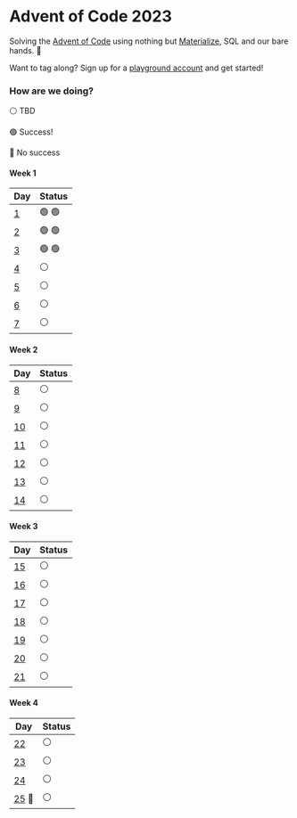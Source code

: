 # Advent of Code 2023

Solving the [Advent of Code](https://adventofcode.com/) using nothing but
[Materialize](https://materialize.com/), SQL and our bare hands. 🎄

Want to tag along? Sign up for a [playground account](https://materialize.com/register/)
and get started!

### How are we doing?

⚪ TBD

🟢 Success!

🔴 No success

#### Week 1

| Day                              | Status        |
| -------------------------------- | ------------- |
| [1](./week1/aoc_1201.md)         | 🟢 🟢         |
| [2](./week1/aoc_1202.md)         | 🟢 🟢         |
| [3](./week1/aoc_1203.md)         | 🟢 🟢         |
| [4](./week1/aoc_1204.md)         | ⚪            |
| [5](./week1/aoc_1205.md)         | ⚪            |
| [6](./week1/aoc_1206.md)         | ⚪            |
| [7](./week1/aoc_1207.md)         | ⚪            |

#### Week 2

| Day                               | Status        |
| --------------------------------- | ------------- |
| [8](./week2/aoc_1208.md)          | ⚪            |
| [9](./week2/aoc_1209.md)          | ⚪            |
| [10](./week2/aoc_1210.md)         | ⚪            |
| [11](./week2/aoc_1211.md)         | ⚪            |
| [12](./week2/aoc_1212.md)         | ⚪            |
| [13](./week2/aoc_1213.md)         | ⚪            |
| [14](./week2/aoc_1214.md)         | ⚪            |

#### Week 3

| Day                               | Status        |
| --------------------------------- | ------------- |
| [15](./week3/aoc_1215.md)         | ⚪            |
| [16](./week3/aoc_1216.md)         | ⚪            |
| [17](./week3/aoc_1217.md)         | ⚪            |
| [18](./week3/aoc_1218.md)         | ⚪            |
| [19](./week3/aoc_1219.md)         | ⚪            |
| [20](./week3/aoc_1220.md)         | ⚪            |
| [21](./week3/aoc_1221.md)         | ⚪            |

#### Week 4

| Day                               | Status        |
| --------------------------------- | ------------- |
| [22](./week4/aoc_1222.md)         | ⚪            |
| [23](./week4/aoc_1223.md)         | ⚪            |
| [24](./week4/aoc_1224.md)         | ⚪            |
| [25](./week4/aoc_1225.md) 🎄      | ⚪            |
